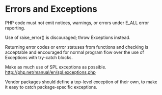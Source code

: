 Errors and Exceptions
=====================

PHP code must not emit notices, warnings, or errors under E_ALL error
reporting.

Use of raise_error() is discouraged; throw Exceptions instead.

Returning error codes or error statuses from functions and checking is
acceptable and encouraged for normal program flow over the use of Exceptions
with try-catch blocks.

Make as much use of SPL exceptions as possible.
<http://php.net/manual/en/spl.exceptions.php>

Vendor packages should define a top-level exception of their own, to make it
easy to catch package-specific exceptions.
